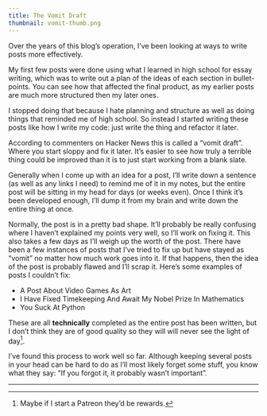 ```yaml
---
title: The Vomit Draft
thumbnail: vomit-thumb.png
---
```


Over the years of this blog’s operation, I’ve been looking at ways to write posts more effectively.

My first few posts were done using what I learned in high school for essay writing, which was to write out a plan of the ideas of each section in bullet-points. You can see how that affected the final product, as my earlier posts are much more structured then my later ones.

I stopped doing that because I hate planning and structure as well as doing things that reminded me of high school. So instead I started writing these posts like how I write my code: just write the thing and refactor it later.

According to commenters on Hacker News this is called a “vomit draft”. Where you start sloppy and fix it later. It’s easier to see how truly a terrible thing could be improved than it is to just start working from a blank slate.

Generally when I come up with an idea for a post, I’ll write down a sentence (as well as any links I need) to remind me of it in my notes, but the entire post will be sitting in my head for days (or weeks even). Once I think it’s been developed enough, I’ll dump it from my brain and write down the entire thing at once.

Normally, the post is in a pretty bad shape. It’ll probably be really confusing where I haven’t explained my points very well, so I’ll work on fixing it. This also takes a few days as I’ll weigh up the worth of the post. There have been a few instances of posts that I’ve tried to fix up but have stayed as “vomit” no matter how much work goes into it. If that happens, then the idea of the post is probably flawed and I’ll scrap it. Here’s some examples of posts I couldn’t fix:

- A Post About Video Games As Art
- I Have Fixed Timekeeping And Await My Nobel Prize In Mathematics
- You Suck At Python

These are all **technically** completed as the entire post has been written, but I don’t think they are of good quality so they will will never see the light of day[^1].

I’ve found this process to work well so far. Although keeping several posts in your head can be hard to do as I’ll most likely forget some stuff, you know what they say: “If you forgot it, it probably wasn’t important”.

---

[^1]: Maybe if I start a Patreon they’d be rewards.
